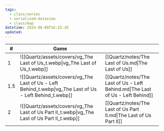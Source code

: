 ```yaml
---
tags:
  - class/series
  - serialised-dataview
  - class/map
datetime: 2024-08-09T16:25:10
updated:
---
```

<!-- QueryToSerialize: table without id sequence as "#", embed(link(thumbnail)) as Game, file.link as ""  from #class/video-game where series = [[]] sort sequence -->
<!-- SerializedQuery: table without id sequence as "#", embed(link(thumbnail)) as Game, file.link as ""  from #class/video-game where series = [[]] sort sequence -->

| #   | Game                                                                                                     |                                                                                |
| --- | -------------------------------------------------------------------------------------------------------- | ------------------------------------------------------------------------------ |
| 1   | ![[Quartz/assets/covers/vg_The Last of Us_t.webp\|vg_The Last of Us_t.webp]]                             | [[Quartz/notes/The Last of Us.md\|The Last of Us]]                             |
| 1.5 | ![[Quartz/assets/covers/vg_The Last of Us - Left Behind_t.webp\|vg_The Last of Us - Left Behind_t.webp]] | [[Quartz/notes/The Last of Us - Left Behind.md\|The Last of Us - Left Behind]] |
| 2   | ![[Quartz/assets/covers/vg_The Last of Us Part II_t.webp\|vg_The Last of Us Part II_t.webp]]             | [[Quartz/notes/The Last of Us Part II.md\|The Last of Us Part II]]             |
<!-- SerializedQuery END -->
